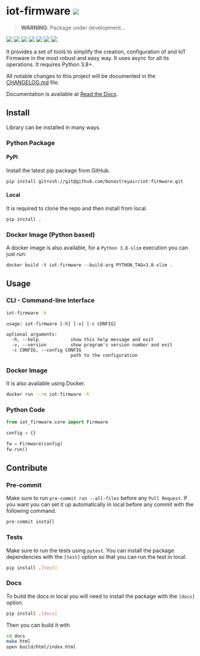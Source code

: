 # iot-firmware ![](https://findicons.com/files/icons/42/basic/16/warning.png)

> **WARNING**: Package under development...

[![](https://img.shields.io/readthedocs/iot-firmware/latest?logo=readthedocs)](https://iot-firmware.readthedocs.io/en/latest/)
[![](https://results.pre-commit.ci/badge/github/bonastreyair/iot-firmware/main.svg)](https://results.pre-commit.ci/latest/github/bonastreyair/iot-firmware/main)
[![](https://img.shields.io/github/workflow/status/bonastreyair/iot-firmware/CI?label=CI&logo=github)](https://github.com/bonastreyair/iot-firmware/actions?workflow=CI)
[![](https://img.shields.io/codecov/c/github/bonastreyair/iot-firmware/main?logo=codecov)](https://codecov.io/gh/bonastreyair/iot-firmware)
[![](https://img.shields.io/codeclimate/maintainability/bonastreyair/iot-firmware?logo=codeclimate)](https://codeclimate.com/github/bonastreyair/iot-firmware/maintainability)
[![](https://img.shields.io/badge/code%20style-black-black)](https://github.com/psf/black)
[![](https://img.shields.io/github/license/bonastreyair/iot-firmware?color=blue)](https://github.com/bonastreyair/iot-firmware/blob/main/LICENSE)

It provides a set of tools to simplify the creation, configuration of and IoT Firmware
in the most robust and easy way. It uses async for all its operations. It requires Python 3.8+.

All notable changes to this project will be documented in the [CHANGELOG.md](https://github.com/bonastreyair/iot-firmware/blob/main/CHANGELOG.md) file.

Documentation is available at [Read the Docs](https://iot-firmware.readthedocs.io/en/latest/).

## Install

Library can be installed in many ways.

### Python Package

#### PyPI

Install the latest pip package from GitHub.

```sh
pip install git+ssh://git@github.com/bonastreyair/iot-firmware.git
```

#### Local

It is required to clone the repo and then install from local.

```sh
pip install .
```

### Docker Image (Python based)

A docker image is also available, for a `Python 3.8-slim` execution you can just run:

```text
docker build -t iot-firmware --build-arg PYTHON_TAG=3.8-slim .
```

## Usage

### CLI - Command-line Interface

```sh
iot-firmware -h
```

```text
usage: iot-firmware [-h] [-v] [-c CONFIG]

optional arguments:
  -h, --help            show this help message and exit
  -v, --version         show program's version number and exit
  -c CONFIG, --config CONFIG
                        path to the configuration
```

### Docker Image

It is also available using Docker.

```sh
docker run --rm iot-firmware -h
```

### Python Code

```python
from iot_firmware.core import Firmware

config = {}

fw = Firmware(config)
fw.run()
```

## Contribute

### Pre-commit

Make sure to run `pre-commit run --all-files` before any `Pull Request`. If you want you can set it up automatically
in local before any commit with the following command.

```sh
pre-commit install
```

### Tests

Make sure to run the tests using `pytest`. You can install the package dependencies with the `[test]` option
so that you can run the test in local.

```sh
pip install .[test]
```

### Docs

To build the docs in local you will need to install the package with the `[docs]` option.

```sh
pip install .[docs]
```

Then you can build it with

```sh
cd docs
make html
open build/html/index.html
```
